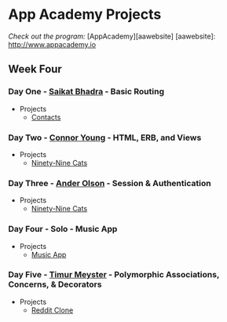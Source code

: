 # App Academy Projects

_Check out the program:_ [AppAcademy][aawebsite]
[aawebsite]: http://www.appacademy.io

## Week Four

### Day One - [Saikat Bhadra][saikatbhadra] - Basic Routing

+ Projects
  + [Contacts][contacts]

[contacts]: ./D1_SaikatBhadra/contacts
[saikatbhadra]: http://github.com/saikatbhadra

### Day Two - [Connor Young][cyroth28] - HTML, ERB, and Views

+ Projects
  + [Ninety-Nine Cats][99cats]

[99cats]: ./D2_ConnorYoung/ninety_nine_cats
[cyroth28]: http://github.com/cyroth28

### Day Three - [Ander Olson][Catamarander] - Session & Authentication

+ Projects
  + [Ninety-Nine Cats][99cats_v2]

[99cats_v2]: ./D3_AnderOlson/NinetyNineCats
[Catamarander]: http://github.com/Catamarander

### Day Four - Solo - Music App

+ Projects
  + [Music App][musicapp]

[musicapp]: ./D4_solo/MusicApp

### Day Five - [Timur Meyster][TimurM] - Polymorphic Associations, Concerns, & Decorators

+ Projects
  + [Reddit Clone][reddit]

[reddit]: ./D5_TimurMeyster/reddit_clone_app
[TimurM]: http://github.com/TimurM
